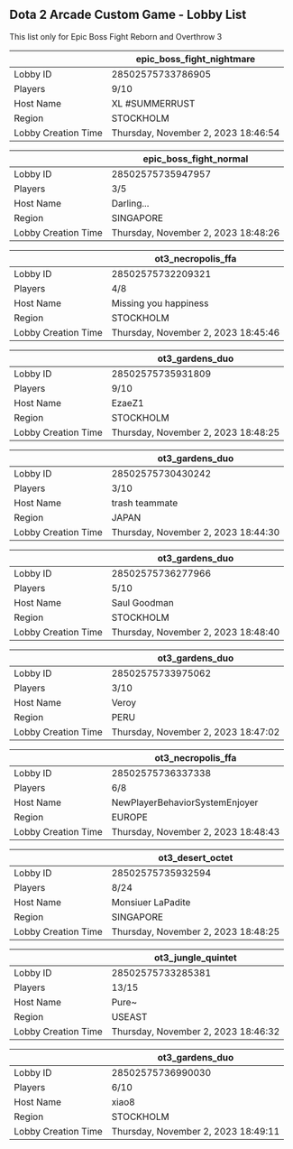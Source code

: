 ## Dota 2 Arcade Custom Game - Lobby List

This list only for Epic Boss Fight Reborn and Overthrow 3

|  | epic_boss_fight_nightmare |
| ------ | ------ |
| Lobby ID | 28502575733786905 |
| Players | 9/10 |
| Host Name | XL #SUMMERRUST |
| Region | STOCKHOLM |
| Lobby Creation Time | Thursday, November 2, 2023 18:46:54 |


|  | epic_boss_fight_normal |
| ------ | ------ |
| Lobby ID | 28502575735947957 |
| Players | 3/5 |
| Host Name | Darling... |
| Region | SINGAPORE |
| Lobby Creation Time | Thursday, November 2, 2023 18:48:26 |


|  | ot3_necropolis_ffa |
| ------ | ------ |
| Lobby ID | 28502575732209321 |
| Players | 4/8 |
| Host Name | Missing you happiness |
| Region | STOCKHOLM |
| Lobby Creation Time | Thursday, November 2, 2023 18:45:46 |


|  | ot3_gardens_duo |
| ------ | ------ |
| Lobby ID | 28502575735931809 |
| Players | 9/10 |
| Host Name | EzaeZ1 |
| Region | STOCKHOLM |
| Lobby Creation Time | Thursday, November 2, 2023 18:48:25 |


|  | ot3_gardens_duo |
| ------ | ------ |
| Lobby ID | 28502575730430242 |
| Players | 3/10 |
| Host Name | trash teammate |
| Region | JAPAN |
| Lobby Creation Time | Thursday, November 2, 2023 18:44:30 |


|  | ot3_gardens_duo |
| ------ | ------ |
| Lobby ID | 28502575736277966 |
| Players | 5/10 |
| Host Name | Saul Goodman |
| Region | STOCKHOLM |
| Lobby Creation Time | Thursday, November 2, 2023 18:48:40 |


|  | ot3_gardens_duo |
| ------ | ------ |
| Lobby ID | 28502575733975062 |
| Players | 3/10 |
| Host Name | Veroy |
| Region | PERU |
| Lobby Creation Time | Thursday, November 2, 2023 18:47:02 |


|  | ot3_necropolis_ffa |
| ------ | ------ |
| Lobby ID | 28502575736337338 |
| Players | 6/8 |
| Host Name | NewPlayerBehaviorSystemEnjoyer |
| Region | EUROPE |
| Lobby Creation Time | Thursday, November 2, 2023 18:48:43 |


|  | ot3_desert_octet |
| ------ | ------ |
| Lobby ID | 28502575735932594 |
| Players | 8/24 |
| Host Name | Monsiuer LaPadite |
| Region | SINGAPORE |
| Lobby Creation Time | Thursday, November 2, 2023 18:48:25 |


|  | ot3_jungle_quintet |
| ------ | ------ |
| Lobby ID | 28502575733285381 |
| Players | 13/15 |
| Host Name | Pure~ |
| Region | USEAST |
| Lobby Creation Time | Thursday, November 2, 2023 18:46:32 |


|  | ot3_gardens_duo |
| ------ | ------ |
| Lobby ID | 28502575736990030 |
| Players | 6/10 |
| Host Name | xiao8 |
| Region | STOCKHOLM |
| Lobby Creation Time | Thursday, November 2, 2023 18:49:11 |


